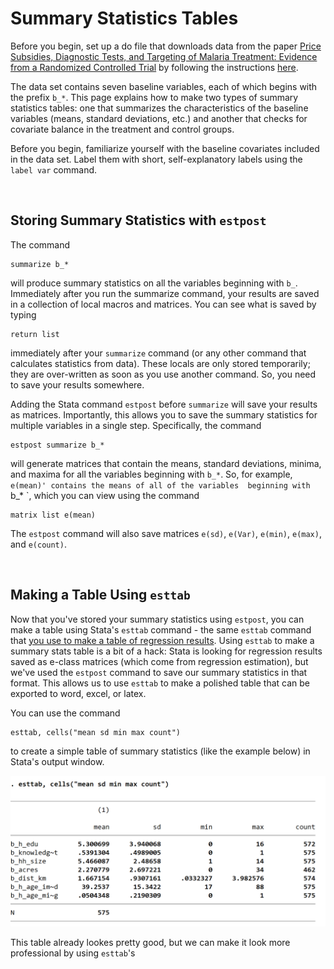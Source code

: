 # Summary Statistics Tables

Before you begin, set up a do file that 
downloads data from the paper 
[Price Subsidies, Diagnostic Tests, and Targeting of Malaria Treatment: Evidence from a Randomized Controlled Trial](https://www.aeaweb.org/articles?id=10.1257/aer.20130267) by following the instructions [here](https://pjakiela.github.io/stata/making-tables.html). 

The data set contains seven baseline variables, each of which begins with the prefix `b_*`.  This page explains 
how to make two types of summary statistics tables: one that summarizes the characteristics of the baseline variables (means, 
standard deviations, etc.) and another that checks for covariate balance in the treatment and control groups.  

Before you begin, familiarize yourself with the baseline covariates included in the data set.  Label them 
with short, self-explanatory labels using the `label var` command.  

<br>

## Storing Summary Statistics with `estpost`

The command 
```
summarize b_*
```
will produce summary statistics on all the variables beginning with `b_`.   Immediately after you run 
the summarize command, your results are saved in a collection of local macros and matrices.  You can see 
what is saved by typing 
```
return list
```
immediately after your `summarize` command (or any other command that calculates statistics from data). These locals 
are only stored temporarily; they are over-written as soon as you use another command.  So, you need to save your results somewhere.

Adding the Stata command 
`estpost` before `summarize` will save your results as matrices.  Importantly, this allows you to save 
the summary statistics for multiple variables in a single step.  Specifically, the command 
```
estpost summarize b_*
```
will generate matrices that contain the means, standard deviations, minima, and maxima for all 
the variables beginning with `b_*`.  So, for example, `e(mean)' contains the means of all of the variables 
beginning with `b_* `, which you can 
view using the command
```
matrix list e(mean)
```
The `estpost` command will also save matrices `e(sd)`, `e(Var)`, `e(min)`, `e(max)`, and `e(count)`.

<br>

## Making a Table Using `esttab`

Now that you've stored your summary statistics using `estpost`, you can make a table using Stata's 
`esttab` command - the same `esttab` command that [you use to make a table of regression 
results](https://pjakiela.github.io/stata/regression-table.html).  Using `esttab` to make a 
summary stats table is a bit of a hack:  Stata is looking for regression results saved as 
e-class matrices (which come from regression estimation), but we've used the `estpost` command 
to save our summary statistics in that format.  This allows us to use `esttab` to make 
a polished table that can be exported to word, excel, or latex.  

You can use the command 
```
esttab, cells("mean sd min max count")
```
to create a simple table of summary statistics (like the example below) in Stata's output window.  

![esttab-summstats1.png](esttab-summstats1.png)

This table already lookes pretty good, but we can make it look more professional by using `esttab`'s 


<br>



